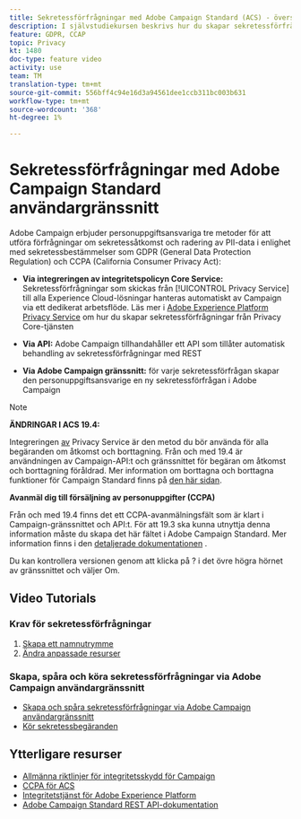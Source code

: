 ```yaml
---
title: Sekretessförfrågningar med Adobe Campaign Standard (ACS) - översikt
description: I självstudiekursen beskrivs hur du skapar sekretessförfrågningar via Adobe Campaign Standard-gränssnittet (ACS).
feature: GDPR, CCAP
topic: Privacy
kt: 1480
doc-type: feature video
activity: use
team: TM
translation-type: tm+mt
source-git-commit: 556bff4c94e16d3a94561dee1ccb311bc003b631
workflow-type: tm+mt
source-wordcount: '368'
ht-degree: 1%

---
```



# Sekretessförfrågningar med Adobe Campaign Standard användargränssnitt

Adobe Campaign erbjuder personuppgiftsansvariga tre metoder för att utföra förfrågningar om sekretessåtkomst och radering av PII-data i enlighet med sekretessbestämmelser som GDPR (General Data Protection Regulation) och CCPA (California Consumer Privacy Act):

* **Via integreringen av integritetspolicyn Core Service:** Sekretessförfrågningar som skickas från [!UICONTROL Privacy Service] till alla Experience Cloud-lösningar hanteras automatiskt av Campaign via ett dedikerat arbetsflöde. Läs mer i [Adobe Experience Platform Privacy Service](https://adobe.io/apis/cloudplatform/gdpr.html) om hur du skapar sekretessförfrågningar från Privacy Core-tjänsten

* **Via API:** Adobe Campaign tillhandahåller ett API som tillåter automatisk behandling av sekretessförfrågningar med REST

* **Via Adobe Campaign gränssnitt:** för varje sekretessförfrågan skapar den personuppgiftsansvarige en ny sekretessförfrågan i Adobe Campaign

>[!NOTE]
>
> **ÄNDRINGAR I ACS 19.4:**
> 
> Integreringen [av](https://adobe.io/apis/cloudplatform/gdpr.html) Privacy Service är den metod du bör använda för alla begäranden om åtkomst och borttagning. Från och med 19.4 är användningen av Campaign-API:t och gränssnittet för begäran om åtkomst och borttagning föråldrad. Mer information om borttagna och borttagna funktioner för Campaign Standard finns på [den här sidan](https://helpx.adobe.com/se/campaign/kb/acs-deprecated-and-removed-features.html).
>
>**Avanmäl dig till försäljning av personuppgifter (CCPA)**
>
>Från och med 19.4 finns det ett CCPA-avanmälningsfält som är klart i Campaign-gränssnittet och API:t. För att 19.3 ska kunna utnyttja denna information måste du skapa det här fältet i Adobe Campaign Standard. Mer information finns i den [detaljerade dokumentationen](https://helpx.adobe.com/campaign/kb/acs-privacy.html#ccpa) .
>
> Du kan kontrollera versionen genom att klicka på ? i det övre högra hörnet av gränssnittet och väljer Om.

## Video Tutorials

### Krav för sekretessförfrågningar

1. [Skapa ett namnutrymme](/help/privacy/namespaces-for-privacy-requests.md)
1. [Ändra anpassade resurser](/help/privacy/custom-resources-for-privacy-requests.md)

### Skapa, spåra och köra sekretessförfrågningar via Adobe Campaign användargränssnitt

* [Skapa och spåra sekretessförfrågningar via Adobe Campaign användargränssnitt](/help/privacy/create-and-track-privacy-requests.md)
* [Kör sekretessbegäranden](/help/privacy/execute-privacy-requests.md)

## Ytterligare resurser

* [Allmänna riktlinjer för integritetsskydd för Campaign](https://helpx.adobe.com/campaign/kb/campaign-privacy-overview.html)
* [CCPA för ACS](https://helpx.adobe.com/campaign/kb/acs-privacy.html#ccpa)
* [Integritetstjänst för Adobe Experience Platform](https://adobe.io/apis/cloudplatform/gdpr.html)
* [Adobe Campaign Standard REST API-dokumentation](https://final-docs.campaign.adobe.com/doc/standard/en/api/ACS_API.html#privacy-management)
